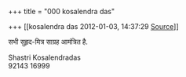 +++
title = "000 kosalendra das"

+++
[[kosalendra das	2012-01-03, 14:37:29 [Source](https://groups.google.com/g/bvparishat/c/3WkTDV-Bjok)]]



सभी सुहृद-मित्र साग्रह आमंत्रित है.



Shastri Kosalendradas  
92143 16999  

  
  

  
  

  
  

  
  


